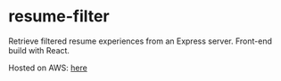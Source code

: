 # resume-filter

Retrieve filtered resume experiences from an Express server. Front-end build with React.

Hosted on AWS: [here]()
